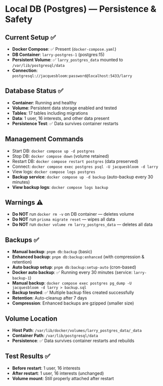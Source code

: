 # Local DB (Postgres) — Persistence & Safety

## Current Setup ✅
- **Docker Compose**: ✅ Present (`docker-compose.yaml`)
- **DB Container**: `larry-postgres-1` (postgres:15)
- **Persistent Volume**: ✅ `larry_postgres_data` mounted to `/var/lib/postgresql/data`
- **Connection**: `postgresql://jacquesbloom:password@localhost:5433/larry`

## Database Status ✅
- **Container**: Running and healthy
- **Volume**: Persistent data storage enabled and tested
- **Tables**: 17 tables including migrations
- **Data**: 1 user, 16 interests, and other data present
- **Persistence Test**: ✅ Data survives container restarts

## Management Commands
- Start DB: `docker compose up -d postgres`
- Stop DB: `docker compose down` (volume retained)
- Restart DB: `docker compose restart postgres` (data preserved)
- Connect: `docker compose exec postgres psql -U jacquesbloom -d larry`
- View logs: `docker compose logs postgres`
- **Backup service**: `docker compose up -d backup` (auto-backup every 30 minutes)
- **View backup logs**: `docker compose logs backup`

## Warnings ⚠️
- **Do NOT** run `docker rm -v` on DB container — deletes volume
- **Do NOT** run `prisma migrate reset` — wipes all data
- **Do NOT** run `docker volume rm larry_postgres_data` — deletes all data

## Backups ✅
- **Manual backup**: `pnpm db:backup` (basic)
- **Enhanced backup**: `pnpm db:backup:enhanced` (with compression & retention)
- **Auto backup setup**: `pnpm db:backup:setup-auto` (cron-based)
- **Docker auto backup**: ✅ Running every 30 minutes (service: `larry-backup-1`)
- **Manual backup**: `docker compose exec postgres pg_dump -U jacquesbloom -d larry > backup.sql`
- **Backup tested**: ✅ Multiple backup files created successfully
- **Retention**: Auto-cleanup after 7 days
- **Compression**: Enhanced backups are gzipped (smaller size)

## Volume Location
- **Host Path**: `/var/lib/docker/volumes/larry_postgres_data/_data`
- **Container Path**: `/var/lib/postgresql/data`
- **Persistence**: ✅ Data survives container restarts and rebuilds

## Test Results ✅
- **Before restart**: 1 user, 16 interests
- **After restart**: 1 user, 16 interests (unchanged)
- **Volume mount**: Still properly attached after restart

